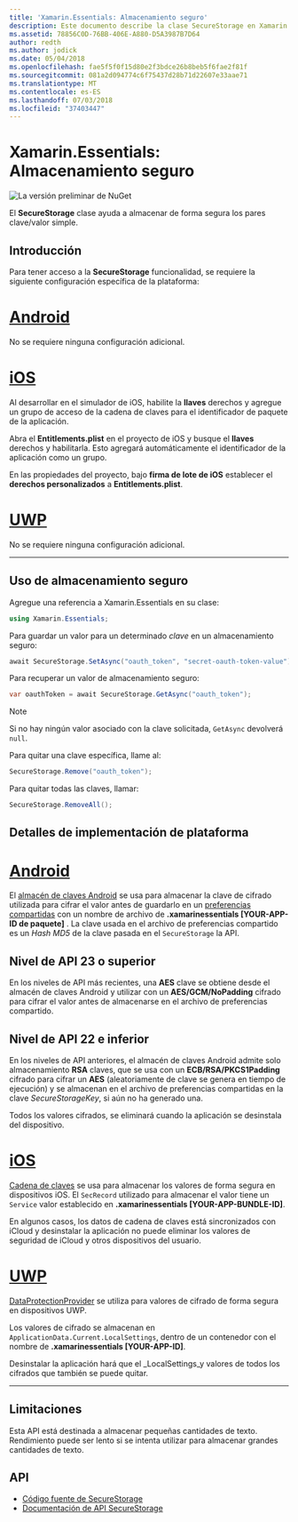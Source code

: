 ```yaml
---
title: 'Xamarin.Essentials: Almacenamiento seguro'
description: Este documento describe la clase SecureStorage en Xamarin.Essentials, lo que ayuda a almacenar de forma segura los pares clave/valor simple. Describe cómo usar la clase, especificaciones de implementación de la plataforma y limitaciones.
ms.assetid: 78856C0D-76BB-406E-A880-D5A3987B7D64
author: redth
ms.author: jodick
ms.date: 05/04/2018
ms.openlocfilehash: fae5f5f0f15d80e2f3bdce26b8beb5f6fae2f81f
ms.sourcegitcommit: 081a2d094774c6f75437d28b71d22607e33aae71
ms.translationtype: MT
ms.contentlocale: es-ES
ms.lasthandoff: 07/03/2018
ms.locfileid: "37403447"
---
```

# <a name="xamarinessentials-secure-storage"></a>Xamarin.Essentials: Almacenamiento seguro

![La versión preliminar de NuGet](~/media/shared/pre-release.png)

El **SecureStorage** clase ayuda a almacenar de forma segura los pares clave/valor simple.

## <a name="getting-started"></a>Introducción

Para tener acceso a la **SecureStorage** funcionalidad, se requiere la siguiente configuración específica de la plataforma:

# <a name="androidtabandroid"></a>[Android](#tab/android)

No se requiere ninguna configuración adicional.

# <a name="iostabios"></a>[iOS](#tab/ios)

Al desarrollar en el simulador de iOS, habilite la **llaves** derechos y agregue un grupo de acceso de la cadena de claves para el identificador de paquete de la aplicación.

Abra el **Entitlements.plist** en el proyecto de iOS y busque el **llaves** derechos y habilitarla. Esto agregará automáticamente el identificador de la aplicación como un grupo.

En las propiedades del proyecto, bajo **firma de lote de iOS** establecer el **derechos personalizados** a **Entitlements.plist**.

# <a name="uwptabuwp"></a>[UWP](#tab/uwp)

No se requiere ninguna configuración adicional.

-----

## <a name="using-secure-storage"></a>Uso de almacenamiento seguro

Agregue una referencia a Xamarin.Essentials en su clase:

```csharp
using Xamarin.Essentials;
```

Para guardar un valor para un determinado _clave_ en un almacenamiento seguro:

```csharp
await SecureStorage.SetAsync("oauth_token", "secret-oauth-token-value");
```

Para recuperar un valor de almacenamiento seguro:

```csharp
var oauthToken = await SecureStorage.GetAsync("oauth_token");
```

> [!NOTE]
> Si no hay ningún valor asociado con la clave solicitada, `GetAsync` devolverá `null`.

Para quitar una clave específica, llame al:

```csharp
SecureStorage.Remove("oauth_token");
```

Para quitar todas las claves, llamar:

```csharp
SecureStorage.RemoveAll();
```


## <a name="platform-implementation-specifics"></a>Detalles de implementación de plataforma

# <a name="androidtabandroid"></a>[Android](#tab/android)

El [almacén de claves Android](https://developer.android.com/training/articles/keystore.html) se usa para almacenar la clave de cifrado utilizada para cifrar el valor antes de guardarlo en un [preferencias compartidas](https://developer.android.com/training/data-storage/shared-preferences.html) con un nombre de archivo de **.xamarinessentials [YOUR-APP-ID de paquete]** .  La clave usada en el archivo de preferencias compartido es un _Hash MD5_ de la clave pasada en el `SecureStorage` la API.

## <a name="api-level-23-and-higher"></a>Nivel de API 23 o superior

En los niveles de API más recientes, una **AES** clave se obtiene desde el almacén de claves Android y utilizar con un **AES/GCM/NoPadding** cifrado para cifrar el valor antes de almacenarse en el archivo de preferencias compartido.

## <a name="api-level-22-and-lower"></a>Nivel de API 22 e inferior

En los niveles de API anteriores, el almacén de claves Android admite solo almacenamiento **RSA** claves, que se usa con un **ECB/RSA/PKCS1Padding** cifrado para cifrar un **AES** (aleatoriamente de clave se genera en tiempo de ejecución) y se almacenan en el archivo de preferencias compartidas en la clave _SecureStorageKey_, si aún no ha generado una.

Todos los valores cifrados, se eliminará cuando la aplicación se desinstala del dispositivo.

# <a name="iostabios"></a>[iOS](#tab/ios)

[Cadena de claves](https://developer.xamarin.com/api/type/Security.SecKeyChain/) se usa para almacenar los valores de forma segura en dispositivos iOS.  El `SecRecord` utilizado para almacenar el valor tiene un `Service` valor establecido en **.xamarinessentials [YOUR-APP-BUNDLE-ID]**.

En algunos casos, los datos de cadena de claves está sincronizados con iCloud y desinstalar la aplicación no puede eliminar los valores de seguridad de iCloud y otros dispositivos del usuario.

# <a name="uwptabuwp"></a>[UWP](#tab/uwp)

[DataProtectionProvider](https://docs.microsoft.com/uwp/api/windows.security.cryptography.dataprotection.dataprotectionprovider) se utiliza para valores de cifrado de forma segura en dispositivos UWP.

Los valores de cifrado se almacenan en `ApplicationData.Current.LocalSettings`, dentro de un contenedor con el nombre de **.xamarinessentials [YOUR-APP-ID]**.

Desinstalar la aplicación hará que el _LocalSettings_y valores de todos los cifrados que también se puede quitar.

-----

## <a name="limitations"></a>Limitaciones

Esta API está destinada a almacenar pequeñas cantidades de texto.  Rendimiento puede ser lento si se intenta utilizar para almacenar grandes cantidades de texto.

## <a name="api"></a>API

- [Código fuente de SecureStorage](https://github.com/xamarin/Essentials/tree/master/Xamarin.Essentials/SecureStorage)
- [Documentación de API SecureStorage](xref:Xamarin.Essentials.SecureStorage)
